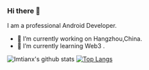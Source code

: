 ### Hi there 👋

I am a professional Android Developer.

- 🔭 I’m currently working on Hangzhou,China.
- 🌱 I’m currently learning Web3 .

![Imtianx's github stats](https://github-readme-stats-xing-imtianx.vercel.app/api?username=imtianx&show_icons=true&theme=radical&show_icons=true&count_private=true&hide_title=true) [![Top Langs](https://github-readme-stats-xing-imtianx.vercel.app/api/top-langs/?username=imtianx&theme=radical&layout=compact&hide=html)](https://github.com/anuraghazra/github-readme-stats)
